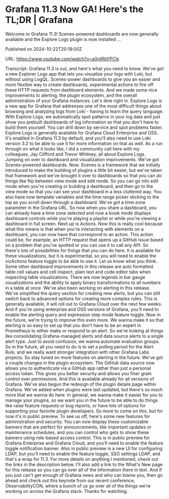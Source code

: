 # Grafana 11.3 Now GA! Here&#39;s the TL;DR | Grafana

Welcome to Grafana 11.3! Scenes-powered dashboards are now generally available and the Explore Logs plugin is now installed ...

Published on 2024-10-22T20:19:00Z

URL: https://www.youtube.com/watch?v=a0rdRbYPCls

Transcript: Grafana 11.3 is out, and
here's what you need to know. We've got a new Explorer Logs app that
lets you visualize your logs with Loki, but without using LogQL. Scenes-power dashboards to give you an
easier and more flexible way to create dashboards, experimental actions to fire off
these HTTP requests from dashboard elements. And we made some
nice improvements to alerting,
the plugin ecosystem, and the overall administration of your
Grafana instances. Let's dive right in. Explore Logs is a new app for Grafana
that addresses one of the most difficult things about browsing and analyzing logs
from Loki - having to learn the query language. With Explore Logs, we automatically spot patterns in your
log data and just show you prebuilt dashboards of log information so that
you don't have to build them yourself. You can drill down by service
and spot problems faster. Explore Logs is generally available
for Grafana Cloud Enterprise and OSS. It's enabled in Grafana 11.3 by default, and you'll also need to use Loki version
3.2 to be able to use it for more information on that as well. As a
run through on what it looks like, I did a community call here
with my colleagues, Jay
Clifford and Trevor Whitney, all about Explore Logs. Jumping on over to dashboard
and visualization improvements. We've got Scenes-powered dashboards. Now. Scenes is a framework that we initially
introduced to make the building of plugins a little bit easier, but we've taken that framework and we've
brought it over to dashboards so that you can do things like flip
between view mode and edit mode. So you can go into edit mode when
you're creating or building a dashboard, and then go to the view mode so that
you can see your dashboard in a less cluttered way. You also have now template variables and
the time range picker sticking to the top as you scroll down
through a dashboard. We've got a time zone
parameter in the Grafana URL. So now when you share a dashboard, you can already have a time zone
selected and now a kiosk mode displays dashboard controls while you're playing
a playlist or while you're viewing a dashboard in full screen.
Next up is Actions. Now this is really cool because what this
means is that when you're interacting with elements on a dashboard, you can
now have that correspond to an action. This action could be, for example, an HTTP request that opens up a
GitHub issue based on a problem that you've spotted or you can
use it to call any API. So there's lots of possibilities
for things that you can do here. It is available for these
visualizations, but it is experimental, so you will need to enable the vizActions
feature toggle to be able to use it. Let us know what you think. Some other dashboard improvements in this
release are auto formatted table cell values and cell inspect, plain text and code editor tabs when
inspecting table visualizations. There are now legends in bar gauge
visualizations and the ability to apply binary transformations to all
numbers in a table at once. We've also been working on
alerting in this release. We've simplified the query
section for creating new alerts, but you can still switch back to advanced
options for creating more complex rules. This is generally available, it will roll out to Grafana
Cloud over the next few weeks. And if you're using enterprise
and OSS versions of Grafana, you'll need to enable the alerting
query and expression step mode feature toggle. Now in the future, we're
trying to improve this even more. We wanna make it so that alerting is so
easy to set up that you don't have to be an expert in Prometheus to either
make or respond to an alert. So we're looking at
things like consolidating
Grafana-managed alerts and data source alerts to a single alert
type. Just to avoid confusion, we wanna automate evaluation
groups. So in the future, all you need to do is to set a
polling period for the Alert Rule, and we really want stronger integration
with other Grafana Labs projects. So stay tuned on more features
on alerting in the future. We've got a couple changes
in the plugin ecosystem. The GitHub data source now allows you
to authenticate via a GitHub app rather than just a personal access token. This gives you better security
and allows you finer grain control over permissions. And this is available
already for all versions of Grafana. We've also begun the redesign of the
plugin details page within Grafana. We've added when plugins
were last updated, but there's so much more that
we wanna do here. In general, we wanna make it easier for
you to manage your plugins, so we want you in the future to be able
to do things like raise feature requests or bug reports, or have lots of options for supporting
your favorite plugin developers. So more to come on this, but for now
it's in public preview. To see us off, here's some new features for
administration and security. You can now display these customizable
banners that are perfect for announcements, like important
updates or maintenance schedules, and you can control who gets to show
these banners using role-based access control. This is in public preview for
Grafana Enterprise and Grafana Cloud, and you'll need to enable the
feature toggle notification banner. Also in public preview is a
new UI for configuring LDAP, but you'll need to enable the
feature toggle, SSO settings LDAP, and that's a wrap for 11.3. For more
details on anything I mentioned, check out the links in
the description below. I'll also add a link to the What's New
page for this release so you can go over all of the information there in text. And if you just can't get enough of
Grafana news and who can blame you, then go ahead and check out this
keynote from our recent conference, ObservabilityCON, where a bunch of us go over all of
the things we're working on across the Grafana stack. Thanks for watching.

